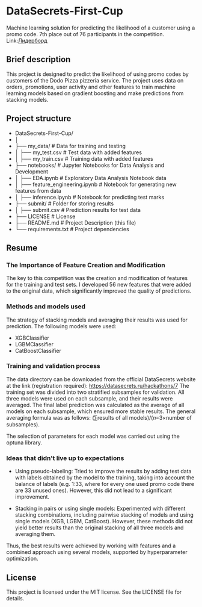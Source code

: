 # DataSecrets-First-Cup
Machine learning solution for predicting the likelihood of a customer using a promo code. 7th place out of 76 participants in the competition. Link:[Лидерборд](https://datasecrets.ru/hackathons/7?aspect=leaderboard)

## Brief description
This project is designed to predict the likelihood of using promo codes by customers of the Dodo Pizza pizzeria service. The project uses data on orders, promotions, user activity and other features to train machine learning models based on gradient boosting and make predictions from stacking models.

## Project structure
- DataSecrets-First-Cup/
- │
- ├── my_data/                         # Data for training and testing
- │   ├── my_test.csv                  # Test data with added features
- │   ├── my_train.csv                 # Training data with added features
- ├── notebooks/                       # Jupyter Notebooks for Data Analysis and Development
- │   ├── EDA.ipynb                    # Exploratory Data Analysis Notebook data
- │   ├── feature_engineering.ipynb    # Notebook for generating new features from data
- │   ├── inference.ipynb              # Notebook for predicting test marks
- ├── submit/                          # Folder for storing results
- │   ├── submit.csv                   # Prediction results for test data
- ├── LICENSE                          # License
- ├── README.md                        # Project Description (this file)
- └── requirements.txt                 # Project dependencies

## Resume

### The Importance of Feature Creation and Modification
The key to this competition was the creation and modification of features for the training and test sets. I developed 56 new features that were added to the original data, which significantly improved the quality of predictions.

### Methods and models used
The strategy of stacking models and averaging their results was used for prediction. The following models were used:

- XGBClassifier
- LGBMClassifier
- CatBoostClassifier
  
### Training and validation process
The data directory can be downloaded from the official DataSecrets website at the link (registration required): https://datasecrets.ru/hackathons/7
The training set was divided into two stratified subsamples for validation. All three models were used on each subsample, and their results were averaged. The final label prediction was calculated as the average of all models on each subsample, which ensured more stable results. The general averaging formula was as follows:
(∑results of all models)/(𝑛=3×number of subsamples).

The selection of parameters for each model was carried out using the optuna library.

### Ideas that didn't live up to expectations
- Using pseudo-labeling:
Tried to improve the results by adding test data with labels obtained by the model to the training, taking into account the balance of labels (e.g. 1:33, where for every one used promo code there are 33 unused ones). However, this did not lead to a significant improvement.

- Stacking in pairs or using single models:
Experimented with different stacking combinations, including pairwise stacking of models and using single models (XGB, LGBM, CatBoost). However, these methods did not yield better results than the original stacking of all three models and averaging them.


Thus, the best results were achieved by working with features and a combined approach using several models, supported by hyperparameter optimization.

## License
This project is licensed under the MIT license. See the LICENSE file for details.
